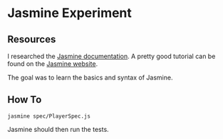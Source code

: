 # Jasmine Experiment
## Resources
I researched the [Jasmine documentation](https://jasmine.github.io/index.html). A pretty good tutorial
can be found on the [Jasmine website](https://jasmine.github.io/2.1/introduction).

The goal was to learn the basics and syntax of Jasmine.

## How To
```
jasmine spec/PlayerSpec.js
```

Jasmine should then run the tests.